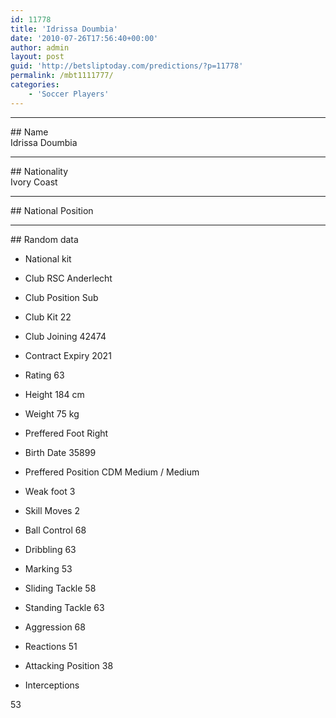 ```yaml
---
id: 11778
title: 'Idrissa Doumbia'
date: '2010-07-26T17:56:40+00:00'
author: admin
layout: post
guid: 'http://betsliptoday.com/predictions/?p=11778'
permalink: /mbt1111777/
categories:
    - 'Soccer Players'
---
```


- - - - - -

\## Name  
 Idrissa Doumbia

- - - - - -

\## Nationality  
 Ivory Coast

- - - - - -

\## National Position

- - - - - -

\## Random data

- National kit
- Club
 RSC Anderlecht

- Club Position
 Sub

- Club Kit
 22

- Club Joining
 42474

- Contract Expiry
 2021

- Rating
 63

- Height
 184 cm

- Weight
 75 kg

- Preffered Foot
 Right

- Birth Date
 35899

- Preffered Position
 CDM Medium / Medium

- Weak foot
 3

- Skill Moves
 2

- Ball Control
 68

- Dribbling
 63

- Marking
 53

- Sliding Tackle
 58

- Standing Tackle
 63

- Aggression
 68

- Reactions
 51

- Attacking Position
 38

- Interceptions

 53